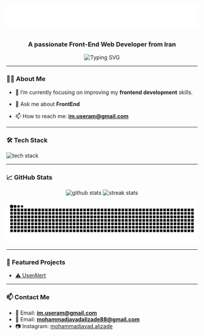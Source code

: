 <h1 align="center">
  <img src="https://github.com/MamadjavadAlizade/mamadjavadalizade/blob/main/name.svg" alt="Hi, I'm Mohammadjavad Alizde" />
</h1>


<!-- <h1 align="center">Hi 👋, I'm MohammadJavad Alizade</h1> -->
<h3 align="center">A passionate Front-End Web Developer from Iran</h3>

<p align="center">
  <img src="https://readme-typing-svg.herokuapp.com?font=Fira+Code&size=22&duration=4000&pause=1000&center=true&vCenter=true&width=435&lines=Frontend+Developer;HTML+%7C+CSS+%7C+JavaScript+%7C+jQuery;Living+in+Mazandaran%2C+Iran" alt="Typing SVG" />
</p>

---

### 🧑‍💻 About Me

- 🌱 I’m currently focusing on improving my **frontend development** skills.

- 💬 Ask me about **FrontEnd**

- 📫 How to reach me: **im.useram@gmail.com**

---

### 🛠️ Tech Stack

<p align="left">
  <img src="https://skillicons.dev/icons?i=html,css,bootstrap,scss,js,jquery,php,git,github,vscode" alt="tech stack" />
</p>

---

### 📈 GitHub Stats

<p align="center">
  <img src="https://github-readme-stats.vercel.app/api?username=MamadjavadAlizade&show_icons=true&theme=transparent&hide_border=true&text_color='#36bcf7'" alt="github stats" />
  <img src="https://github-readme-streak-stats.herokuapp.com/?user=MamadjavadAlizade&theme=transparent&hide_border=true&text_color='#36bcf7'" alt="streak stats" />
</p>
<p align="center">
<!--   <img src="https://github-readme-activity-graph.vercel.app/graph?username=MamadjavadAlizade&theme=tokyo-night&hide_border=true&hide_title=true&bg_color='#0d1117'" alt="activity graph" /> -->
  <img src="https://github.com/MamadjavadAlizade/mamadjavadalizade/blob/output/github-contribution-grid-snake-dark.svg" alt="github-snake" />
</p>


---

### 📌 Featured Projects

- [⚠️ UserAlert](https://github.com/MamadjavadAlizade/UserAlert)

---

### 📫 Contact Me


- 📧 Email: **im.useram@gmail.com**
- 📧 Email: **mohammadjavadalizade88@gmail.com**
- 📷 Instagram: [mohammadjavad.alizade](https://www.instagram.com/mamadjavad.alizade/)

